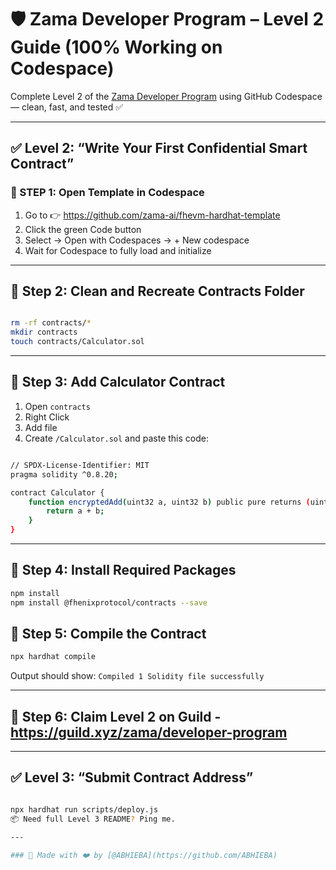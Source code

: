 # 🛡️ Zama Developer Program – Level 2 Guide (100% Working on Codespace)

Complete Level 2 of the [Zama Developer Program](https://guild.xyz/zama/developer-program) using GitHub Codespace — clean, fast, and tested ✅

---

## ✅ Level 2: “Write Your First Confidential Smart Contract”

### 🔹 STEP 1: Open Template in Codespace
1. Go to 👉 https://github.com/zama-ai/fhevm-hardhat-template
2. Click the green Code button
3. Select → Open with Codespaces → + New codespace
4. Wait for Codespace to fully load and initialize

---

## 🔹 Step 2: Clean and Recreate Contracts Folder
```bash

rm -rf contracts/*
mkdir contracts
touch contracts/Calculator.sol
```
---

## 🔹 Step 3: Add Calculator Contract

1. Open ```contracts``` 
2. Right Click 
3. Add file
4. Create ```/Calculator.sol``` and paste this code:
```bash

// SPDX-License-Identifier: MIT
pragma solidity ^0.8.20;

contract Calculator {
    function encryptedAdd(uint32 a, uint32 b) public pure returns (uint32) {
        return a + b;
    }
}
```

---

## 🔹 Step 4: Install Required Packages
```bash
npm install
npm install @fhenixprotocol/contracts --save
```

## 🔹 Step 5: Compile the Contract
```bash
npx hardhat compile
```

Output should show:  ```Compiled 1 Solidity file successfully```

---

## 🔹 Step 6: Claim Level 2 on Guild - https://guild.xyz/zama/developer-program  

---

## ✅ Level 3: “Submit Contract Address”

```bash

npx hardhat run scripts/deploy.js
📦 Need full Level 3 README? Ping me.

---

### 👑 Made with ❤️ by [@ABHIEBA](https://github.com/ABHIEBA)
